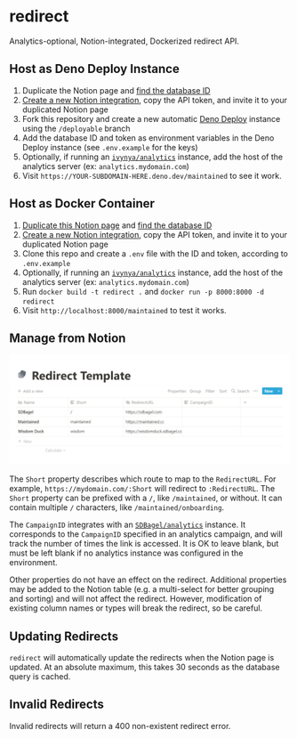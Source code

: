 # redirect

Analytics-optional, Notion-integrated, Dockerized redirect API.

## Host as Deno Deploy Instance
1. Duplicate the Notion page and [find the database ID](https://developers.notion.com/docs/working-with-databases)
2. [Create a new Notion integration](https://www.notion.so/my-integrations), copy the API token, and invite it to your duplicated Notion page
3. Fork this repository and create a new automatic [Deno Deploy](https://deno.com/deploy) instance using the `/deployable` branch
4. Add the database ID and token as environment variables in the Deno Deploy instance (see `.env.example` for the keys)
5. Optionally, if running an [`ivynya/analytics`](https://github.com/ivynya/analytics) instance, add the host of the analytics server (ex: `analytics.mydomain.com`)
6. Visit `https://YOUR-SUBDOMAIN-HERE.deno.dev/maintained` to see it work.

## Host as Docker Container
1. [Duplicate this Notion page](https://ivy.direct/template-redirect) and [find the database ID](https://developers.notion.com/docs/working-with-databases)
2. [Create a new Notion integration](https://www.notion.so/my-integrations), copy the API token, and invite it to your duplicated Notion page
3. Clone this repo and create a `.env` file with the ID and token, according to `.env.example`
4. Optionally, if running an [`ivynya/analytics`](https://github.com/ivynya/analytics) instance, add the host of the analytics server (ex: `analytics.mydomain.com`)
5. Run `docker build -t redirect .` and `docker run -p 8000:8000 -d redirect`
6. Visit `http://localhost:8000/maintained` to test it works.

## Manage from Notion

![Notion Template](./.docs/notion_template.png)

The `Short` property describes which route to map to the `RedirectURL`. For example, `https://mydomain.com/:Short` will redirect to `:RedirectURL`. The `Short` property can be prefixed with a `/`, like `/maintained`, or without. It can contain multiple `/` characters, like `/maintained/onboarding`.

The `CampaignID` integrates with an [`SDBagel/analytics`](https://github.com/SDBagel/analytics) instance. It corresponds to the `CampaignID` specified in an analytics campaign, and will track the number of times the link is accessed. It is OK to leave blank, but must be left blank if no analytics instance was configured in the environment.

Other properties do not have an effect on the redirect. Additional properties may be added to the Notion table (e.g. a multi-select for better grouping and sorting) and will not affect the redirect. However, modification of existing column names or types will break the redirect, so be careful.

## Updating Redirects

`redirect` will automatically update the redirects when the Notion page is updated. At an absolute maximum, this takes 30 seconds as the database query is cached.

## Invalid Redirects

Invalid redirects will return a 400 non-existent redirect error.
